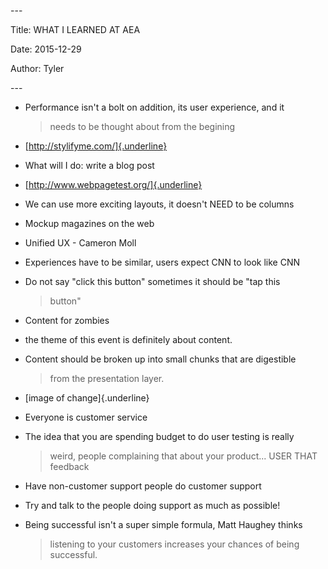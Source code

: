 \-\--

Title: WHAT I LEARNED AT AEA

Date: 2015-12-29

Author: Tyler

\-\--

-   Performance isn\'t a bolt on addition, its user experience, and it
    > needs to be thought about from the begining

-   [http://stylifyme.com/]{.underline}

-   What will I do: write a blog post

-   [http://www.webpagetest.org/]{.underline}

-   We can use more exciting layouts, it doesn\'t NEED to be columns

-   Mockup magazines on the web

-   Unified UX - Cameron Moll

-   Experiences have to be similar, users expect CNN to look like CNN

-   Do not say \"click this button\" sometimes it should be \"tap this
    > button\"

-   Content for zombies

-   the theme of this event is definitely about content.

-   Content should be broken up into small chunks that are digestible
    > from the presentation layer.

-   [image of change]{.underline}

-   Everyone is customer service

-   The idea that you are spending budget to do user testing is really
    > weird, people complaining that about your product\... USER THAT
    > feedback

-   Have non-customer support people do customer support

-   Try and talk to the people doing support as much as possible!

-   Being successful isn\'t a super simple formula, Matt Haughey thinks
    > listening to your customers increases your chances of being
    > successful.
